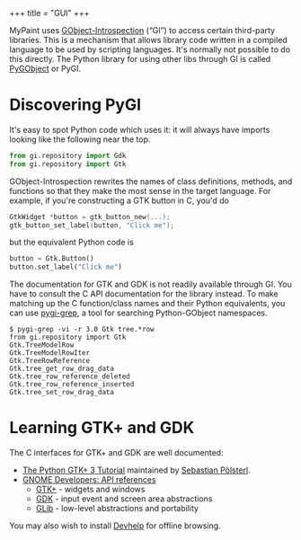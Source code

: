 +++
title = "GUI"
+++

MyPaint uses [GObject-Introspection](https://wiki.gnome.org/Projects/GObjectIntrospection)
(“GI”) to access certain third-party libraries. This is a mechanism that allows
library code written in a compiled language to be used by scripting languages. It's
normally not possible to do this directly. The Python library for using other libs
through GI is called [PyGObject](https://wiki.gnome.org/Projects/PyGObject) or PyGI.<!--more-->

# Discovering PyGI
It's easy to spot Python code which uses it: it will always have imports looking
like the following near the top.

```python
from gi.repository import Gdk
from gi.repository import Gtk
```

GObject-Introspection rewrites the names of class definitions, methods, and functions
so that they make the most sense in the target language. For example, if you're
constructing a GTK button in C, you'd do

```C
GtkWidget *button = gtk_button_new(...);
gtk_button_set_label(button, "Click me");
```

but the equivalent Python code is

```python
button = Gtk.Button()
button.set_label("Click me")
```

The documentation for GTK and GDK is not readily available through GI. You have
to consult the C API documentation for the library instead. To make matching up
the C function/class names and their Python equivalents, you can use [pygi-grep][pygi-grep],
a tool for searching Python-GObject namespaces.

[pygi-grep]:https://gist.github.com/achadwick/2647305f34fb31169f2

    $ pygi-grep -vi -r 3.0 Gtk tree.*row
    from gi.repository import Gtk
    Gtk.TreeModelRow
    Gtk.TreeModelRowIter
    Gtk.TreeRowReference
    Gtk.tree_get_row_drag_data
    Gtk.tree_row_reference_deleted
    Gtk.tree_row_reference_inserted
    Gtk.tree_set_row_drag_data

# Learning GTK+ and GDK
The C interfaces for GTK+ and GDK are well documented:

* [The Python GTK+ 3 Tutorial](http://python-gtk-3-tutorial.readthedocs.io/en/latest/index.html)
maintained by [Sebastian Pölsterl](https://github.com/sebp).
* [GNOME Developers: API references](https://developer.gnome.org/references)
  - [GTK+](https://developer.gnome.org/gtk3/stable/) - widgets and windows
  - [GDK](https://developer.gnome.org/gdk3/stable/) - input event and screen area abstractions
  - [GLib](https://developer.gnome.org/glib/stable/) - low-level abstractions and portability

You may also wish to install [Devhelp](https://wiki.gnome.org/Apps/Devhelp) for offline browsing.
